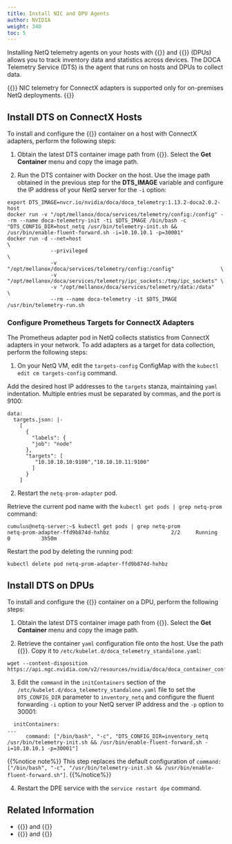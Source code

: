```yaml
---
title: Install NIC and DPU Agents
author: NVIDIA
weight: 340
toc: 5
---
```


Installing NetQ telemetry agents on your hosts with {{<exlink url="https://www.nvidia.com/en-us/networking/ethernet-adapters/" text="NVIDIA ConnectX adapters">}} and {{<exlink url="https://www.nvidia.com/en-us/networking/products/data-processing-unit/" text="NVIDIA BlueField data processing units">}} (DPUs) allows you to track inventory data and statistics across devices. The DOCA Telemetry Service (DTS) is the agent that runs on hosts and DPUs to collect data.

{{<notice note>}}
NIC telemetry for ConnectX adapters is supported only for on-premises NetQ deployments.
{{</notice>}}

## Install DTS on ConnectX Hosts

To install and configure the {{<exlink url="https://catalog.ngc.nvidia.com/orgs/nvidia/teams/doca/containers/doca_telemetry" text="DOCA Telemetry Service">}} container on a host with ConnectX adapters, perform the following steps:

1. Obtain the latest DTS container image path from {{<exlink url="https://catalog.ngc.nvidia.com/orgs/nvidia/teams/doca/containers/doca_telemetry" text="the NGC catalog">}}. Select the **Get Container** menu and copy the image path.

2. Run the DTS container with Docker on the host. Use the image path obtained in the previous step for the **DTS_IMAGE** variable and configure the IP address of your NetQ server for the `-i` option:

```
export DTS_IMAGE=nvcr.io/nvidia/doca/doca_telemetry:1.13.2-doca2.0.2-host
docker run -v "/opt/mellanox/doca/services/telemetry/config:/config" --rm --name doca-telemetry-init -ti $DTS_IMAGE /bin/bash -c "DTS_CONFIG_DIR=host_netq /usr/bin/telemetry-init.sh && /usr/bin/enable-fluent-forward.sh -i=10.10.10.1 -p=30001"
docker run -d --net=host                                                              \
              --privileged                                                            \
              -v "/opt/mellanox/doca/services/telemetry/config:/config"               \
              -v "/opt/mellanox/doca/services/telemetry/ipc_sockets:/tmp/ipc_sockets" \
              -v "/opt/mellanox/doca/services/telemetry/data:/data"                   \
              --rm --name doca-telemetry -it $DTS_IMAGE /usr/bin/telemetry-run.sh
```

### Configure Prometheus Targets for ConnectX Adapters

The Prometheus adapter pod in NetQ collects statistics from ConnectX adapters in your network. To add adapters as a target for data collection, perform the following steps:

1. On your NetQ VM, edit the `targets-config` ConfigMap with the `kubectl edit cm targets-config` command.

Add the desired host IP addresses to the `targets` stanza, maintaining `yaml` indentation. Multiple entries must be separated by commas, and the port is 9100:

```
data:
  targets.json: |-
    [
      {
        "labels": {
        "job": "node"
      },
      "targets": [
         "10.10.10.10:9100","10.10.10.11:9100"
        ]
      }
    ]
```

2. Restart the `netq-prom-adapter` pod.

Retrieve the current pod name with the `kubectl get pods | grep netq-prom` command:

```
cumulus@netq-server:~$ kubectl get pods | grep netq-prom
netq-prom-adapter-ffd9b874d-hxhbz                    2/2     Running   0          3h50m
```
Restart the pod by deleting the running pod:

```
kubectl delete pod netq-prom-adapter-ffd9b874d-hxhbz
```

## Install DTS on DPUs

To install and configure the {{<exlink url="https://catalog.ngc.nvidia.com/orgs/nvidia/teams/doca/containers/doca_telemetry" text="DOCA Telemetry Service">}} container on a DPU, perform the following steps:

1. Obtain the latest DTS container image path from {{<exlink url="https://catalog.ngc.nvidia.com/orgs/nvidia/teams/doca/containers/doca_telemetry" text="the NGC catalog">}}. Select the **Get Container** menu and copy the image path.

2. Retrieve the container `yaml` configuration file onto the host. Use the path {{<exlink url="https://catalog.ngc.nvidia.com/orgs/nvidia/teams/doca/containers/doca_telemetry" text="specified in the NGC instructions">}}. Copy it to `/etc/kubelet.d/doca_telemetry_standalone.yaml`:

```
wget --content-disposition https://api.ngc.nvidia.com/v2/resources/nvidia/doca/doca_container_configs/versions/2.0.2v1/files/configs/2.0.2/doca_telemetry.yaml
```

3. Edit the `command` in the `initContainers` section of the `/etc/kubelet.d/doca_telemetry_standalone.yaml` file to set the `DTS_CONFIG_DIR` parameter to `inventory_netq` and configure the fluent forwarding `-i` option to your NetQ server IP address and the `-p` option to 30001:

```
  initContainers:
...
      command: ["/bin/bash", "-c", "DTS_CONFIG_DIR=inventory_netq /usr/bin/telemetry-init.sh && /usr/bin/enable-fluent-forward.sh -i=10.10.10.1 -p=30001"]
```

{{%notice note%}}
This step replaces the default configuration of `command: ["/bin/bash", "-c", "/usr/bin/telemetry-init.sh && /usr/bin/enable-fluent-forward.sh"]`.
{{%/notice%}}

4. Restart the DPE service with the `service restart dpe` command.

## Related Information

- {{<link title="DPU Inventory" text="DPU inventory">}} and {{<link title="DPUs" text="monitoring">}}
- {{<link title="NIC Inventory" text="NIC inventory">}} and {{<link title="NICs" text="monitoring">}}